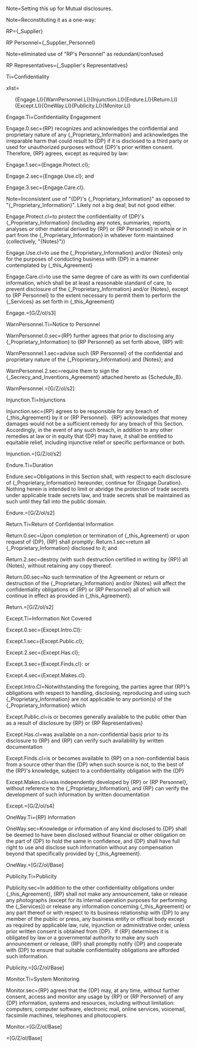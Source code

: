 Note=Setting this up for Mutual disclosures.

Note=Reconstituting it as a one-way:

RP={_Supplier}

RP Personnel={_Supplier_Personnel}

Note=eliminated use of "RP's Personnel" as redundant/confused

RP Representatives={_Supplier's Representatives}

Ti=Confidentiality

xlist=<ol>{Engage.LI}{WarnPersonnel.LI}{Injunction.LI}{Endure.LI}{Return.LI}{Except.LI}{OneWay.LI}{Publicity.LI}{Monitor.LI}</ol>

Engage.Ti=Confidentiality Engagement

Engage.0.sec={RP} recognizes and acknowledges the confidential and proprietary nature of any {_Proprietary_Information} and acknowledges the irreparable harm that could result to {DP} if it is disclosed to a third party or used for unauthorized purposes without {DP}'s prior written consent.  Therefore, {RP} agrees, except as required by law:

Engage.1.sec={Engage.Protect.cl};

Engage.2.sec={Engage.Use.cl}; and

Engage.3.sec={Engage.Care.cl}.

Note=Inconsistent use of "{DP}'s {_Proprietary_Information}" as opposed to "{_Proprietary_Information}".  Likely not a big deal, but not good either.

Engage.Protect.cl=to protect the confidentiality of {DP}'s {_Proprietary_Information} (including any notes, summaries, reports, analyses or other material derived by {RP} or {RP Personnel} in whole or in part from the {_Proprietary_Information} in whatever form maintained (collectively, "{Notes}"))

Engage.Use.cl=to use the {_Proprietary_Information} and/or {Notes} only for the purposes of conducting business with {DP} in a manner contemplated by {_this_Agreement}

Engage.Care.cl=to use the same degree of care as with its own confidential information, which shall be at least a reasonable standard of care, to prevent disclosure of the {_Proprietary_Information} and/or {Notes}, except to {RP Personnel} to the extent necessary to permit them to perform the {_Services} as set forth in {_this_Agreement}

Engage.=[G/Z/ol/s3]

WarnPersonnel.Ti=Notice to Personnel

WarnPersonnel.0.sec={RP} further agrees that prior to disclosing any {_Proprietary_Information} to {RP Personnel} as set forth above, {RP} will:

WarnPersonnel.1.sec=advise such {RP Personnel} of the confidential and proprietary nature of the {_Proprietary_Information} and {Notes}; and

WarnPersonnel.2.sec=require them to sign the {_Secrecy_and_Inventions_Agreement} attached hereto as {Schedule_B}.

WarnPersonnel.=[G/Z/ol/s2]

Injunction.Ti=Injunctions

Injunction.sec={RP} agrees to be responsible for any breach of {_this_Agreement} by it or {RP Personnel}.  {RP} acknowledges that money damages would not be a sufficient remedy for any breach of this Section.  Accordingly, in the event of any such breach, in addition to any other remedies at law or in equity that {DP} may have, it shall be entitled to equitable relief, including injunctive relief or specific performance or both.

Injunction.=[G/Z/ol/s2]

Endure.Ti=Duration

Endure.sec=Obligations in this Section shall, with respect to each disclosure of {_Proprietary_Information} hereunder, continue for {Engage.Duration}.  Nothing herein is intended to limit or abridge the protection of trade secrets under applicable trade secrets law, and trade secrets shall be maintained as such until they fall into the public domain.

Endure.=[G/Z/ol/s2]

Return.Ti=Return of Confidential Information

Return.0.sec=Upon completion or termination of {_this_Agreement} or upon request of {DP}, {RP} shall promptly:
Return.1.sec=return all {_Proprietary_Information} disclosed to it; and

Return.2.sec=destroy (with such destruction certified in writing by {RP}) all {Notes}, without retaining any copy thereof.

Return.00.sec=No such termination of the Agreement or return or destruction of the {_Proprietary_Information} and/or {Notes} will affect the confidentiality obligations of {RP} or {RP Personnel} all of which will continue in effect as provided in {_this_Agreement}.

Return.=[G/Z/ol/s2]

Except.Ti=Information Not Covered

Except.0.sec={Except.Intro.Cl}:

Except.1.sec={Except.Public.cl};

Except.2.sec={Except.Has.cl};

Except.3.sec={Except.Finds.cl}: or

Except.4.sec={Except.Makes.cl}.

Except.Intro.Cl=Notwithstanding the foregoing, the parties agree that {RP}'s obligations with respect to handling, disclosing, reproducing and using such {_Proprietary_Information} are not applicable to any portion(s) of the {_Proprietary_Information} which

Except.Public.cl=is or becomes generally available to the public other than as a result of disclosure by {RP} or {RP Representatives}

Except.Has.cl=was available on a non-confidential basis prior to its disclosure to {RP} and {RP} can verify such availability by written documentation

Except.Finds.cl=is or becomes available to {RP} on a non-confidential basis from a source other than the {DP} when such source is not, to the best of the {RP}'s knowledge, subject to a confidentiality obligation with the {DP}

Except.Makes.cl=was independently developed by {RP} or {RP Personnel}, without reference to the {_Proprietary_Information}, and {RP} can verify the development of such information by written documentation

Except.=[G/Z/ol/s4]

OneWay.Ti={RP} Information

OneWay.sec=Knowledge or information of any kind disclosed to {DP} shall be deemed to have been disclosed without financial or other obligation on the part of {DP} to hold the same in confidence, and {DP} shall have full right to use and disclose such information without any compensation beyond that specifically provided by {_this_Agreement}.

OneWay.=[G/Z/ol/Base]

Publicity.Ti=Publicity

Publicity.sec=In addition to the other confidentiality obligations under {_this_Agreement}, {RP} shall not make any announcement, take or release any photographs (except for its internal operation purposes for performing the {_Services}) or release any information concerning {_this_Agreement} or any part thereof or with respect to its business relationship with {DP} to any member of the public or press, any business entity or official body except as required by applicable law, rule, injunction or administrative order, unless prior written consent is obtained from {DP}.  If {RP} determines it is obligated by law or a governmental authority to make any such announcement or release, {RP} shall promptly notify {DP} and cooperate with {DP} to ensure that suitable confidentiality obligations are afforded such information.

Publicity.=[G/Z/ol/Base]

Monitor.Ti=System Monitoring

Monitor.sec={RP} agrees that the {DP} may, at any time, without further consent, access and monitor any usage by {RP} or {RP Personnel} of any {DP} information, systems and resources, including without limitation: computers, computer software, electronic mail, online services, voicemail, facsimile machines, telephones and photocopiers.

Monitor.=[G/Z/ol/Base]

=[G/Z/ol/Base]